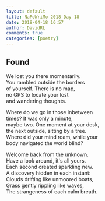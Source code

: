 ```yaml
---  
layout: default  
title: NaPoWriMo 2018 Day 18  
date: 2018-04-18 16:57  
author: DavidRL  
comments: true  
categories: [poetry]
---  
```

## Found  

We lost you there momentarily.  
You rambled outside the borders  
of yourself. There is no map,  
no GPS to locate your lost  
and wandering thoughts.  

Where do we go in those inbetween  
times? It was only a minute,  
maybe two. One moment at your desk,  
the next outside, sitting by a tree.  
Where did your mind roam, while your  
body navigated the world blind?  

Welcome back from the unknown.  
Have a look around, it's all yours.  
Each second created sparkling new.  
A discovery hidden in each instant:  
Clouds drifting like unmoored boats,  
Grass gently rippling like waves,  
The strangeness of each calm breath.  
